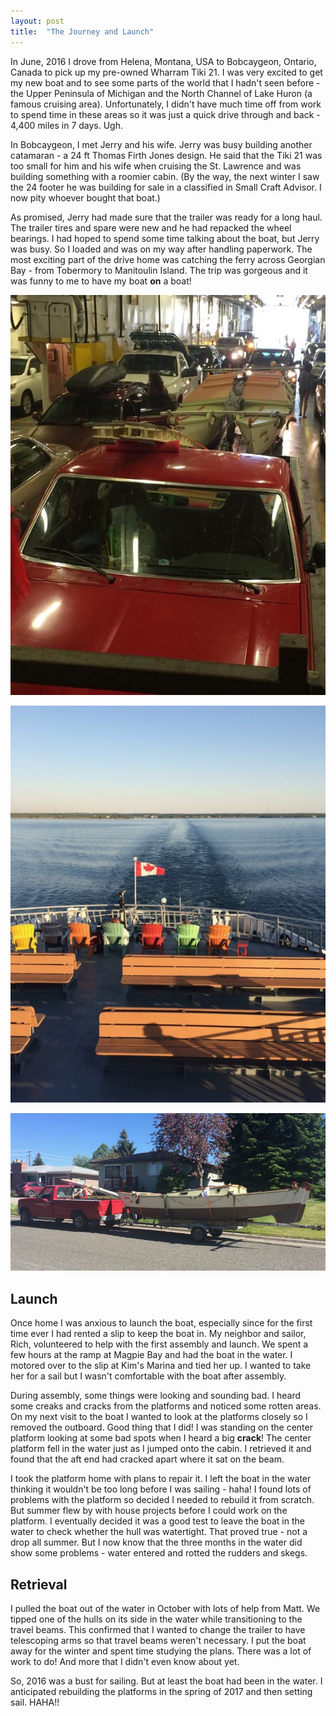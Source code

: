 ```yaml
---
layout: post
title:  "The Journey and Launch"
---
```


In June, 2016 I drove from Helena, Montana, USA to Bobcaygeon, Ontario, Canada to pick up my pre-owned Wharram Tiki 21. I was very excited to get my new boat and to see some parts of the world that I hadn't seen before - the Upper Peninsula of Michigan and the North Channel of Lake Huron (a famous cruising area). Unfortunately, I didn't have much time off from work to spend time in these areas so it was just a quick drive through and back - 4,400 miles in 7 days. Ugh.

<!--more-->

In Bobcaygeon, I met Jerry and his wife. Jerry was busy building another catamaran  - a 24 ft Thomas Firth Jones design. He said that the Tiki 21 was too small for him and his wife when cruising the St. Lawrence and was building something with a roomier cabin. (By the way, the next winter I saw the 24 footer he was building for sale in a classified in Small Craft Advisor. I now pity whoever bought that boat.)

As promised, Jerry had made sure that the trailer was ready for a long haul. The trailer tires and spare were new and he had repacked the wheel bearings. I had hoped to spend some time talking about the boat, but Jerry was busy. So I loaded and was on my way after handling paperwork. The most exciting part of the drive home was catching the ferry across Georgian Bay - from Tobermory to Manitoulin Island. The trip was gorgeous and it was funny to me to have my boat **on** a boat!

![Boat On a Boat](/assets/images/boatonboat.jpg)

![Ferry Ride](/assets/images/ferry.jpg)

![Made It Home](/assets/images/home.jpg)

## Launch

Once home I was anxious to launch the boat, especially since for the first time ever I had rented a slip to keep the boat in. My neighbor and sailor, Rich, volunteered to help with the first assembly and launch. We spent a few hours at the ramp at Magpie Bay and had the boat in the water. I motored over to the slip at Kim's Marina and tied her up. I wanted to take her for a sail but I wasn't comfortable with the boat after assembly.

During assembly, some things were looking and sounding bad. I heard some creaks and cracks from the platforms and noticed some rotten areas. On my next visit to the boat I wanted to look at the platforms closely so I removed the outboard. Good thing that I did! I was standing on the center platform looking at some bad spots when I heard a big **crack**! The center platform fell in the water just as I jumped onto the cabin. I retrieved it and found that the aft end had cracked apart where it sat on the beam.

I took the platform home with plans to repair it. I left the boat in the water thinking it wouldn't be too long before I was sailing - haha! I found lots of problems with the platform so decided I needed to rebuild it from scratch. But summer flew by with house projects before I could work on the platform. I eventually decided it was a good test to leave the boat in the water to check whether the hull was watertight. That proved true - not a drop all summer. But I now know that the three months in the water did show some problems - water entered and rotted the rudders and skegs.

## Retrieval

I pulled the boat out of the water in October with lots of help from Matt. We tipped one of the hulls on its side in the water while transitioning to the travel beams. This confirmed that I wanted to change the trailer to have telescoping arms so that travel beams weren't necessary. I put the boat away for the winter and spent time studying the plans. There was a lot of work to do! And more that I didn't even know about yet.

So, 2016 was a bust for sailing. But at least the boat had been in the water. I anticipated rebuilding the platforms in the spring of 2017 and then setting sail. HAHA!!
